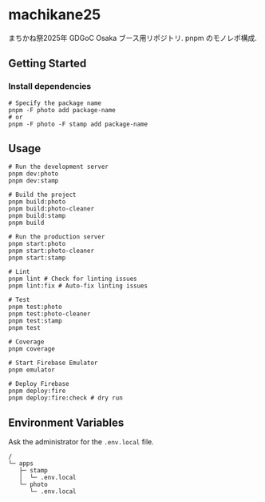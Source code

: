 # machikane25
まちかね祭2025年 GDGoC Osaka ブース用リポジトリ. pnpm のモノレポ構成.

## Getting Started

### Install dependencies
```shell
# Specify the package name
pnpm -F photo add package-name
# or
pnpm -F photo -F stamp add package-name
```

## Usage
```shell
# Run the development server
pnpm dev:photo
pnpm dev:stamp

# Build the project
pnpm build:photo
pnpm build:photo-cleaner
pnpm build:stamp
pnpm build

# Run the production server
pnpm start:photo
pnpm start:photo-cleaner
pnpm start:stamp

# Lint
pnpm lint # Check for linting issues
pnpm lint:fix # Auto-fix linting issues

# Test
pnpm test:photo
pnpm test:photo-cleaner
pnpm test:stamp
pnpm test

# Coverage
pnpm coverage

# Start Firebase Emulator
pnpm emulator

# Deploy Firebase
pnpm deploy:fire
pnpm deploy:fire:check # dry run
```

## Environment Variables
Ask the administrator for the `.env.local` file.
```
/
└─ apps
   ├─ stamp
   │  └─ .env.local
   └─ photo
      └─ .env.local
```
